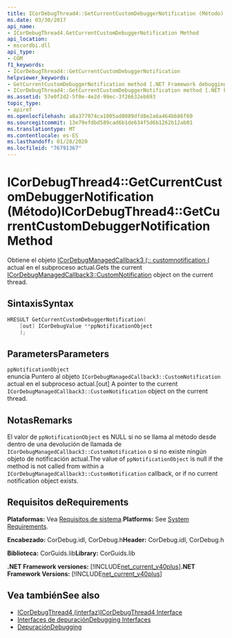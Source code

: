 ```yaml
---
title: ICorDebugThread4::GetCurrentCustomDebuggerNotification (Método)
ms.date: 03/30/2017
api_name:
- ICorDebugThread4.GetCurrentCustomDebuggerNotification Method
api_location:
- mscordbi.dll
api_type:
- COM
f1_keywords:
- ICorDebugThread4::GetCurrentCustomDebuggerNotification
helpviewer_keywords:
- GetCurrentCustomDebuggerNotification method [.NET Framework debugging]
- ICorDebugThread4::GetCurrentCustomDebuggerNotification method [.NET Framework debugging]
ms.assetid: 57e0f2d2-5f0e-4e2d-99ec-3f26632eb693
topic_type:
- apiref
ms.openlocfilehash: a8a377074ca1005ad8089dfd8e2a6a464bb86f60
ms.sourcegitcommit: 13e79efdbd589cad6b1de634f5d6b1262b12ab01
ms.translationtype: MT
ms.contentlocale: es-ES
ms.lasthandoff: 01/28/2020
ms.locfileid: "76791367"
---
```

# <a name="icordebugthread4getcurrentcustomdebuggernotification-method"></a><span data-ttu-id="0153d-102">ICorDebugThread4::GetCurrentCustomDebuggerNotification (Método)</span><span class="sxs-lookup"><span data-stu-id="0153d-102">ICorDebugThread4::GetCurrentCustomDebuggerNotification Method</span></span>

<span data-ttu-id="0153d-103">Obtiene el objeto [ICorDebugManagedCallback3 (:: customnotification (](icordebugmanagedcallback3-customnotification-method.md) actual en el subproceso actual.</span><span class="sxs-lookup"><span data-stu-id="0153d-103">Gets the current [ICorDebugManagedCallback3::CustomNotification](icordebugmanagedcallback3-customnotification-method.md) object on the current thread.</span></span>

## <a name="syntax"></a><span data-ttu-id="0153d-104">Sintaxis</span><span class="sxs-lookup"><span data-stu-id="0153d-104">Syntax</span></span>

```cpp
HRESULT GetCurrentCustomDebuggerNotification(
    [out] ICorDebugValue **ppNotificationObject
    );
```

## <a name="parameters"></a><span data-ttu-id="0153d-105">Parameters</span><span class="sxs-lookup"><span data-stu-id="0153d-105">Parameters</span></span>

`ppNotificationObject`\
<span data-ttu-id="0153d-106">enuncia Puntero al objeto `ICorDebugManagedCallback3::CustomNotification` actual en el subproceso actual.</span><span class="sxs-lookup"><span data-stu-id="0153d-106">[out] A pointer to the current `ICorDebugManagedCallback3::CustomNotification` object on the current thread.</span></span>

## <a name="remarks"></a><span data-ttu-id="0153d-107">Notas</span><span class="sxs-lookup"><span data-stu-id="0153d-107">Remarks</span></span>

<span data-ttu-id="0153d-108">El valor de `ppNotificationObject` es NULL si no se llama al método desde dentro de una devolución de llamada de `ICorDebugManagedCallback3::CustomNotification` o si no existe ningún objeto de notificación actual.</span><span class="sxs-lookup"><span data-stu-id="0153d-108">The value of `ppNotificationObject` is null if the method is not called from within a `ICorDebugManagedCallback3::CustomNotification` callback, or if no current notification object exists.</span></span>

## <a name="requirements"></a><span data-ttu-id="0153d-109">Requisitos de</span><span class="sxs-lookup"><span data-stu-id="0153d-109">Requirements</span></span>

<span data-ttu-id="0153d-110">**Plataformas:** Vea [Requisitos de sistema](../../../../docs/framework/get-started/system-requirements.md).</span><span class="sxs-lookup"><span data-stu-id="0153d-110">**Platforms:** See [System Requirements](../../../../docs/framework/get-started/system-requirements.md).</span></span>

<span data-ttu-id="0153d-111">**Encabezado:** CorDebug.idl, CorDebug.h</span><span class="sxs-lookup"><span data-stu-id="0153d-111">**Header:** CorDebug.idl, CorDebug.h</span></span>

<span data-ttu-id="0153d-112">**Biblioteca:** CorGuids.lib</span><span class="sxs-lookup"><span data-stu-id="0153d-112">**Library:** CorGuids.lib</span></span>

<span data-ttu-id="0153d-113">**.NET Framework versiones:** [!INCLUDE[net_current_v40plus](../../../../includes/net-current-v40plus-md.md)]</span><span class="sxs-lookup"><span data-stu-id="0153d-113">**.NET Framework Versions:** [!INCLUDE[net_current_v40plus](../../../../includes/net-current-v40plus-md.md)]</span></span>

## <a name="see-also"></a><span data-ttu-id="0153d-114">Vea también</span><span class="sxs-lookup"><span data-stu-id="0153d-114">See also</span></span>

- [<span data-ttu-id="0153d-115">ICorDebugThread4 (interfaz)</span><span class="sxs-lookup"><span data-stu-id="0153d-115">ICorDebugThread4 Interface</span></span>](icordebugthread4-interface.md)
- [<span data-ttu-id="0153d-116">Interfaces de depuración</span><span class="sxs-lookup"><span data-stu-id="0153d-116">Debugging Interfaces</span></span>](debugging-interfaces.md)
- [<span data-ttu-id="0153d-117">Depuración</span><span class="sxs-lookup"><span data-stu-id="0153d-117">Debugging</span></span>](index.md)
